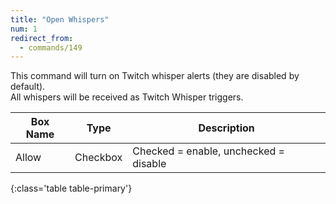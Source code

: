 ```yaml
---
title: "Open Whispers"
num: 1
redirect_from:
  - commands/149
---
```


This command will turn on Twitch whisper alerts (they are disabled by default).\
All whispers will be received as Twitch Whisper triggers.

| Box Name | Type | Description | 
|-------|--------|--------
Allow |	Checkbox |Checked = enable, unchecked = disable
{:class='table table-primary'}









